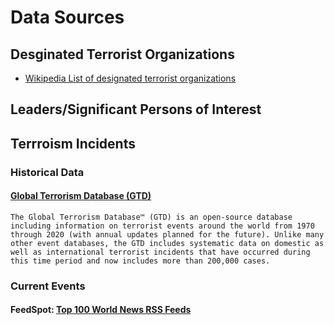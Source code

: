 # Data Sources
## Desginated Terrorist Organizations
- [Wikipedia List of designated terrorist organizations](https://en.wikipedia.org/wiki/List_of_designated_terrorist_groups)
## Leaders/Significant Persons of Interest
## Terrroism Incidents
### Historical Data
#### [Global Terrorism Database (GTD)](https://www.start.umd.edu/gtd/)
    The Global Terrorism Database™ (GTD) is an open-source database including information on terrorist events around the world from 1970 through 2020 (with annual updates planned for the future). Unlike many other event databases, the GTD includes systematic data on domestic as well as international terrorist incidents that have occurred during this time period and now includes more than 200,000 cases.
### Current Events
#### FeedSpot: [Top 100 World News RSS Feeds](https://rss.feedspot.com/world_news_rss_feeds/)
